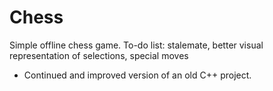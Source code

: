 # Chess
Simple offline chess game. To-do list: stalemate, better visual representation of selections, special moves

- Continued and improved version of an old C++ project.
